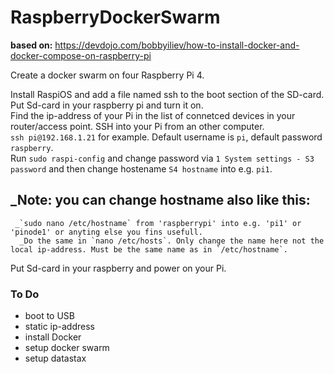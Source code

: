 # RaspberryDockerSwarm  
  
**based on:** https://devdojo.com/bobbyiliev/how-to-install-docker-and-docker-compose-on-raspberry-pi  
  
Create a docker swarm on four Raspberry Pi 4.  
  
Install RaspiOS and add a file named ssh to the boot section of the SD-card. Put Sd-card in your raspberry pi and turn it on.  
Find the ip-address of your Pi in the list of connetced devices in your router/access point. SSH into your Pi from an other computer.  
`ssh pi@192.168.1.21` for example. Default username is `pi`, default password `raspberry`.  
Run `sudo raspi-config` and change password via `1 System settings - S3 password` and then change hostename `S4 hostname` into e.g. `pi1`.    

## _Note: you can change hostname also like this:  
     _`sudo nano /etc/hostname` from 'raspberrypi' into e.g. 'pi1' or 'pinode1' or anyting else you fins usefull.
      _Do the same in `nano /etc/hosts`. Only change the name here not the local ip-address. Must be the same name as in `/etc/hostname`.
  
Put Sd-card in your raspberry and power on your Pi.  
  
### To Do  
- boot to USB
- static ip-address
- install Docker
- setup docker swarm
- setup datastax
